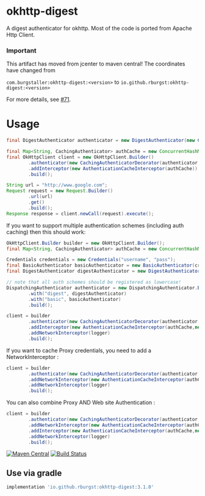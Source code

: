# okhttp-digest
A digest authenticator for okhttp. Most of the code is 
ported from Apache Http Client.

### Important

This artifact has moved from jcenter to maven central! The coordinates have changed from

`com.burgstaller:okhttp-digest:<version>` to `io.github.rburgst:okhttp-digest:<version>`

For more details, see [#71](https://github.com/rburgst/okhttp-digest/issues/71).


# Usage

```java
final DigestAuthenticator authenticator = new DigestAuthenticator(new Credentials("username", "pass"));

final Map<String, CachingAuthenticator> authCache = new ConcurrentHashMap<>();
final OkHttpClient client = new OkHttpClient.Builder()
        .authenticator(new CachingAuthenticatorDecorator(authenticator, authCache))
        .addInterceptor(new AuthenticationCacheInterceptor(authCache))
        .build();

String url = "http://www.google.com";
Request request = new Request.Builder()
        .url(url)
        .get()
        .build();
Response response = client.newCall(request).execute();
```

If you want to support multiple authentication schemes (including auth caching) then this should
work:

```java
OkHttpClient.Builder builder = new OkHttpClient.Builder();
final Map<String, CachingAuthenticator> authCache = new ConcurrentHashMap<>();

Credentials credentials = new Credentials("username", "pass");
final BasicAuthenticator basicAuthenticator = new BasicAuthenticator(credentials);
final DigestAuthenticator digestAuthenticator = new DigestAuthenticator(credentials);

// note that all auth schemes should be registered as lowercase!
DispatchingAuthenticator authenticator = new DispatchingAuthenticator.Builder()
        .with("digest", digestAuthenticator)
        .with("basic", basicAuthenticator)
        .build();

client = builder
        .authenticator(new CachingAuthenticatorDecorator(authenticator, authCache))
        .addInterceptor(new AuthenticationCacheInterceptor(authCache,new DefaultRequestCacheKeyProvider()))
        .addNetworkInterceptor(logger)
        .build();
```
If you want to cache Proxy credentials, you need to add a NetworkInterceptor : 

```java
client = builder
        .authenticator(new CachingAuthenticatorDecorator(authenticator, authCache))
        .addNetworkInterceptor(new AuthenticationCacheInterceptor(authCache,new DefaultProxyCacheKeyProvider()))
        .addNetworkInterceptor(logger)
        .build();
```
You can also combine Proxy AND Web site Authentication : 
```java
client = builder
        .authenticator(new CachingAuthenticatorDecorator(authenticator, authCache))
        .addNetworkInterceptor(new AuthenticationCacheInterceptor(authCache,new DefaultProxyCacheKeyProvider()))
        .addInterceptor(new AuthenticationCacheInterceptor(authCache,new DefaultRequestCacheKeyProvider()))        
        .addNetworkInterceptor(logger)
        .build();
```

[![Maven Central](https://maven-badges.herokuapp.com/maven-central/io.github.rburgst/okhttp-digest/badge.svg)](https://maven-badges.herokuapp.com/maven-central/io.github.rburgst/okhttp-digest)
[![Build Status](https://travis-ci.com/rburgst/okhttp-digest.svg?branch=master)](https://travis-ci.com/rburgst/okhttp-digest.svg?branch=master)

## Use via gradle

```groovy
implementation 'io.github.rburgst:okhttp-digest:3.1.0'
```
